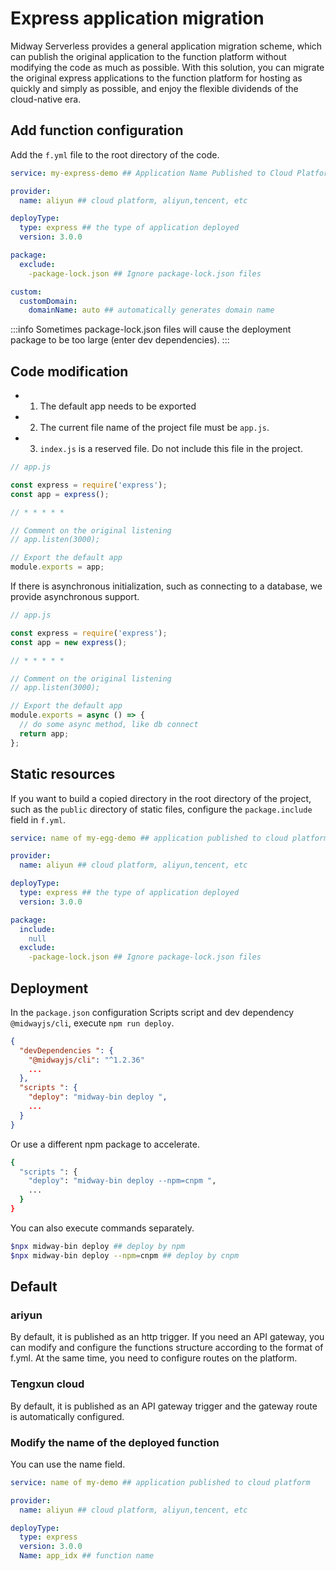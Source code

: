# Express application migration

Midway Serverless provides a general application migration scheme, which can publish the original application to the function platform without modifying the code as much as possible. With this solution, you can migrate the original express applications to the function platform for hosting as quickly and simply as possible, and enjoy the flexible dividends of the cloud-native era.

## Add function configuration



Add the `f.yml` file to the root directory of the code.

```yaml
service: my-express-demo ## Application Name Published to Cloud Platform

provider:
  name: aliyun ## cloud platform, aliyun,tencent, etc

deployType:
  type: express ## the type of application deployed
  version: 3.0.0

package:
  exclude:
    -package-lock.json ## Ignore package-lock.json files

custom:
  customDomain:
    domainName: auto ## automatically generates domain name
```

:::info
Sometimes package-lock.json files will cause the deployment package to be too large (enter dev dependencies).
:::

## Code modification

- 1. The default app needs to be exported
- 2. The current file name of the project file must be `app.js`.
- 3. `index.js` is a reserved file. Do not include this file in the project.

```typescript
// app.js

const express = require('express');
const app = express();

// * * * * *

// Comment on the original listening
// app.listen(3000);

// Export the default app
module.exports = app;
```

If there is asynchronous initialization, such as connecting to a database, we provide asynchronous support.

```typescript
// app.js

const express = require('express');
const app = new express();

// * * * * *

// Comment on the original listening
// app.listen(3000);

// Export the default app
module.exports = async () => {
  // do some async method, like db connect
  return app;
};
```

## Static resources

If you want to build a copied directory in the root directory of the project, such as the `public` directory of static files, configure the `package.include` field in `f.yml`.

```yaml
service: name of my-egg-demo ## application published to cloud platform

provider:
  name: aliyun ## cloud platform, aliyun,tencent, etc

deployType:
  type: express ## the type of application deployed
  version: 3.0.0

package:
  include:
    null
  exclude:
    -package-lock.json ## Ignore package-lock.json files
```

## Deployment

In the `package.json` configuration Scripts script and dev dependency `@midwayjs/cli`, execute `npm run deploy`.

```json
{
  "devDependencies ": {
    "@midwayjs/cli": "^1.2.36"
    ...
  },
  "scripts ": {
    "deploy": "midway-bin deploy ",
    ...
  }
}
```

Or use a different npm package to accelerate.

```bash
{
  "scripts ": {
    "deploy": "midway-bin deploy --npm=cnpm ",
    ...
  }
}
```

You can also execute commands separately.

```bash
$npx midway-bin deploy ## deploy by npm
$npx midway-bin deploy --npm=cnpm ## deploy by cnpm
```

## Default

### ariyun

By default, it is published as an http trigger. If you need an API gateway, you can modify and configure the functions structure according to the format of f.yml. At the same time, you need to configure routes on the platform.

### Tengxun cloud

By default, it is published as an API gateway trigger and the gateway route is automatically configured.


### Modify the name of the deployed function

You can use the name field.

```yaml
service: name of my-demo ## application published to cloud platform

provider:
  name: aliyun ## cloud platform, aliyun,tencent, etc

deployType:
  type: express
  version: 3.0.0
  Name: app_idx ## function name
```

